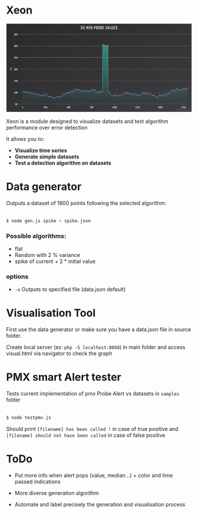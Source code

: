 # Xeon

![Grap](https://raw.githubusercontent.com/keymetrics/xeon/master/spikeChart.png)

Xeon is a module designed to visualize datasets and test algorithm performance over error detection

It allows you to:

- **Visualize time series**
- **Generate simple datasets**
- **Test a detection algorithm on datasets**

# Data generator

Outputs a dataset of 1800 points following the selected algorithm:

```bash

$ node gen.js spike > spike.json

```

### Possible algorithms: 

- flat
- Random with 2 % variance
- spike of current + 2 * initial value

### options

- `-o` Outputs to specified file (data.json default)

# Visualisation Tool

First use the data generator or make sure you have a data.json file in source folder.

Create local server (ex: `php -S localhost:8080`) in main folder and access visual.html via navigator to check the graph

# PMX smart Alert tester

Tests current implementation of pmx Probe Alert vs datasets in `samples` folder

```bash

$ node testpmx.js

```

Should print `[filename] has been called !` in case of true positive and `[filename] should not have been called` in case of false positive

# ToDo

- Put more info when alert pops (value, median...) + color and time passed indications

- More diverse generation algorithm

- Automate and label precisely the generation and visualisation process

